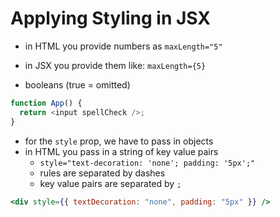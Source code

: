 # Applying Styling in JSX

- in HTML you provide numbers as `maxLength="5"`
- in JSX you provide them like: `maxLength={5}`

- booleans (true = omitted)

```javascript
function App() {
  return <input spellCheck />;
}
```

- for the `style` prop, we have to pass in objects
- in HTML you pass in a string of key value pairs
  - `style="text-decoration: 'none'; padding: '5px';"`
  - rules are separated by dashes
  - key value pairs are separated by `;`

```jsx
<div style={{ textDecoration: "none", padding: "5px" }} />
```

